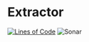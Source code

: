# Extractor

[![Lines of Code](https://sonarcloud.io/api/project_badges/measure?project=OdairDantas_Extractor&metric=ncloc)](https://sonarcloud.io/dashboard?id=OdairDantas_Extractor)
![Sonar](https://github.com/OdairDantas/Extractor/workflows/Sonar/badge.svg)
